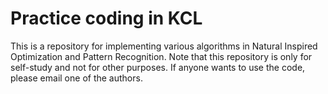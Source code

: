 # Practice coding in KCL
This is a repository for implementing various algorithms in Natural Inspired Optimization and Pattern Recognition. Note that this repository is only for self-study and not for other purposes. If anyone wants to use the code, please email one of the authors.
